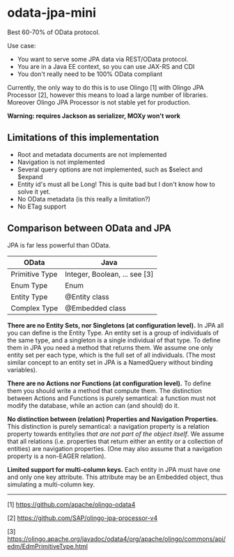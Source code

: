 # odata-jpa-mini

Best 60-70% of OData protocol.
 
Use case:
* You want to serve some JPA data via REST/OData protocol.
* You are in a Java EE context, so you can use JAX-RS and CDI
* You don't really need to be 100% OData compliant

Currently, the only way to do this is to use Olingo [1] with Olingo JPA Processor [2], however
this means to load a large number of libraries. Moreover Olingo JPA Processor is not stable yet for production.

**Warning: requires Jackson as serializer, MOXy won't work**


## Limitations of this implementation
* Root and metadata documents are not implemented
* Navigation is not implemented
* Several query options are not implemented, such as $select and $expand
* Entity id's must all be Long! This is quite bad but I don't know how to solve it yet.
* No OData metadata (is this really a limitation?)
* No ETag support


## Comparison between OData and JPA

JPA is far less powerful than OData.

| OData	        |  Java          |
| ------------- | -------------- |
| Primitive  Type |  Integer, Boolean, ... see [3] |
| Enum Type    |   Enum        |
| Entity Type   |  @Entity class |
| Complex Type    | @Embedded class |


**There are no Entity Sets, nor Singletons (at configuration level).**
In JPA all you can define is the Entity Type.
An entity set is a group of individuals of the same type, and a singleton is a single individual of that type.
To define them in JPA you need a method that returns them. 
We assume one only entity set per each type, which is the full set of all individuals. 
(The most similar concept to an entity set in JPA is a NamedQuery without binding variables).

**There are no Actions nor Functions (at configuration level).**
To define them you should write a method that compute them. 
The distinction between Actions and Functions is purely semantical: a function must not modify the database, while an action can (and should) do it. 

**No distinction between (relation) Properties and Navigation Properties.**
This distinction is purely semantical: a navigation property is a relation property towards entity/ies *that are not part of the object itself*. 
We assume that all relations (i.e. properties that return either an entity or a collection of entities) are navigation properties.
(One may also assume that a navigation property is a non-EAGER relation).

**Limited support for multi-column keys.**
Each entity in JPA must have one and only one key attribute. 
This attribute may be an Embedded object, thus simulating a multi-column key.


----------------------------------------------------

[1] https://github.com/apache/olingo-odata4

[2] https://github.com/SAP/olingo-jpa-processor-v4

[3] https://olingo.apache.org/javadoc/odata4/org/apache/olingo/commons/api/edm/EdmPrimitiveType.html